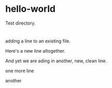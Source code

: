 # hello-world
Test directory.
#
adding a line to an existing file.

Here's a new line altogether.


And yet we are ading in another, new, clean line.


one more line


another
